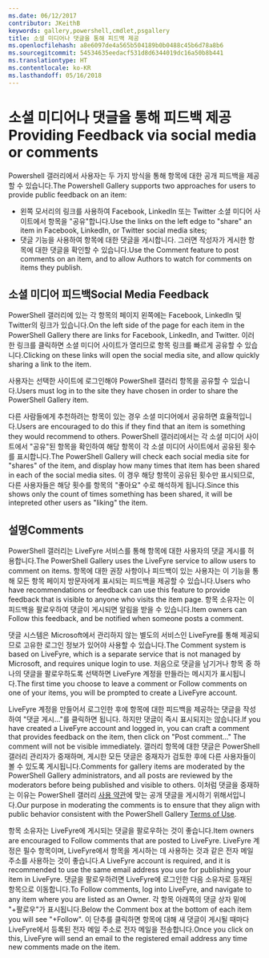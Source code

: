 ```yaml
---
ms.date: 06/12/2017
contributor: JKeithB
keywords: gallery,powershell,cmdlet,psgallery
title: 소셜 미디어나 댓글을 통해 피드백 제공
ms.openlocfilehash: a8e6097de4a565b504189b0b0488c45b6d78a8b6
ms.sourcegitcommit: 54534635eedacf531d8d6344019dc16a50b8b441
ms.translationtype: HT
ms.contentlocale: ko-KR
ms.lasthandoff: 05/16/2018
---
```

# <a name="providing-feedback-via-social-media-or-comments"></a><span data-ttu-id="c2b6d-103">소셜 미디어나 댓글을 통해 피드백 제공</span><span class="sxs-lookup"><span data-stu-id="c2b6d-103">Providing Feedback via social media or comments</span></span>

<span data-ttu-id="c2b6d-104">Powershell 갤러리에서 사용자는 두 가지 방식을 통해 항목에 대한 공개 피드백을 제공할 수 있습니다.</span><span class="sxs-lookup"><span data-stu-id="c2b6d-104">The Powershell Gallery supports two approaches for users to provide public feedback on an item:</span></span>

- <span data-ttu-id="c2b6d-105">왼쪽 모서리의 링크를 사용하여 Facebook, LinkedIn 또는 Twitter 소셜 미디어 사이트에서 항목을 "공유"합니다.</span><span class="sxs-lookup"><span data-stu-id="c2b6d-105">Use the links on the left edge to "share" an item in Facebook, LinkedIn, or Twitter social media sites;</span></span>
- <span data-ttu-id="c2b6d-106">댓글 기능을 사용하여 항목에 대한 댓글을 게시합니다. 그러면 작성자가 게시한 항목에 대한 댓글을 확인할 수 있습니다.</span><span class="sxs-lookup"><span data-stu-id="c2b6d-106">Use the Comment feature to post comments on an item, and to allow Authors to watch for comments on items they publish.</span></span>

## <a name="social-media-feedback"></a><span data-ttu-id="c2b6d-107">소셜 미디어 피드백</span><span class="sxs-lookup"><span data-stu-id="c2b6d-107">Social Media Feedback</span></span>

<span data-ttu-id="c2b6d-108">PowerShell 갤러리에 있는 각 항목의 페이지 왼쪽에는 Facebook, LinkedIn 및 Twitter의 링크가 있습니다.</span><span class="sxs-lookup"><span data-stu-id="c2b6d-108">On the left side of the page for each item in the PowerShell Gallery there are links for Facebook, LinkedIn, and Twitter.</span></span>
<span data-ttu-id="c2b6d-109">이러한 링크를 클릭하면 소셜 미디어 사이트가 열리므로 항목 링크를 빠르게 공유할 수 있습니다.</span><span class="sxs-lookup"><span data-stu-id="c2b6d-109">Clicking on these links will open the social media site, and allow quickly sharing a link to the item.</span></span>

<span data-ttu-id="c2b6d-110">사용자는 선택한 사이트에 로그인해야 PowerShell 갤러리 항목을 공유할 수 있습니다.</span><span class="sxs-lookup"><span data-stu-id="c2b6d-110">Users must log in to the site they have chosen in order to share the PowerShell Gallery item.</span></span>

<span data-ttu-id="c2b6d-111">다른 사람들에게 추천하려는 항목이 있는 경우 소셜 미디어에서 공유하면 효율적입니다.</span><span class="sxs-lookup"><span data-stu-id="c2b6d-111">Users are encouraged to do this if they find that an item is something they would recommend to others.</span></span>
<span data-ttu-id="c2b6d-112">PowerShell 갤러리에서는 각 소셜 미디어 사이트에서 "공유"된 항목을 확인하여 해당 항목이 각 소셜 미디어 사이트에서 공유된 횟수를 표시합니다.</span><span class="sxs-lookup"><span data-stu-id="c2b6d-112">The PowerShell Gallery will check each social media site for "shares" of the item, and display how many times that item has been shared in each of the social media sites.</span></span>
<span data-ttu-id="c2b6d-113">이 경우 해당 항목이 공유된 횟수만 표시되므로, 다른 사용자들은 해당 횟수를 항목의 "좋아요" 수로 해석하게 됩니다.</span><span class="sxs-lookup"><span data-stu-id="c2b6d-113">Since this shows only the count of times something has been shared, it will be intepreted other users as "liking" the item.</span></span>


## <a name="comments"></a><span data-ttu-id="c2b6d-114">설명</span><span class="sxs-lookup"><span data-stu-id="c2b6d-114">Comments</span></span>

<span data-ttu-id="c2b6d-115">PowerShell 갤러리는 LiveFyre 서비스를 통해 항목에 대한 사용자의 댓글 게시를 허용합니다.</span><span class="sxs-lookup"><span data-stu-id="c2b6d-115">The PowerShell Gallery uses the LiveFyre service to allow users to comment on items.</span></span>
<span data-ttu-id="c2b6d-116">항목에 대한 권장 사항이나 피드백이 있는 사용자는 이 기능을 통해 모든 항목 페이지 방문자에게 표시되는 피드백을 제공할 수 있습니다.</span><span class="sxs-lookup"><span data-stu-id="c2b6d-116">Users who have recommendations or feedback can use this feature to provide feedback that is visible to anyone who visits the item page.</span></span>
<span data-ttu-id="c2b6d-117">항목 소유자는 이 피드백을 팔로우하여 댓글이 게시되면 알림을 받을 수 있습니다.</span><span class="sxs-lookup"><span data-stu-id="c2b6d-117">Item owners can Follow this feedback, and be notified when someone posts a comment.</span></span>

<span data-ttu-id="c2b6d-118">댓글 시스템은 Microsoft에서 관리하지 않는 별도의 서비스인 LiveFyre를 통해 제공되므로 고유한 로그인 정보가 있어야 사용할 수 있습니다.</span><span class="sxs-lookup"><span data-stu-id="c2b6d-118">The Comment system is based on LiveFyre, which is a separate service that is not managed by Microsoft, and requires unique login to use.</span></span>
<span data-ttu-id="c2b6d-119">처음으로 댓글을 남기거나 항목 중 하나의 댓글을 팔로우하도록 선택하면 LiveFyre 계정을 만들라는 메시지가 표시됩니다.</span><span class="sxs-lookup"><span data-stu-id="c2b6d-119">The first time you choose to leave a comment or Follow comments on one of your items, you will be prompted to create a LiveFyre account.</span></span>

<span data-ttu-id="c2b6d-120">LiveFyre 계정을 만들어서 로그인한 후에 항목에 대한 피드백을 제공하는 댓글을 작성하여 "댓글 게시..."를 클릭하면 됩니다. 하지만 댓글이 즉시 표시되지는 않습니다.</span><span class="sxs-lookup"><span data-stu-id="c2b6d-120">If you have created a LiveFyre account and logged in, you can craft a comment that provides feedback on the item, then click on "Post comment..." The comment will not be visible immediately.</span></span>
<span data-ttu-id="c2b6d-121">갤러리 항목에 대한 댓글은 PowerShell 갤러리 관리자가 중재하며, 게시한 모든 댓글은 중재자가 검토한 후에 다른 사용자들이 볼 수 있도록 게시됩니다.</span><span class="sxs-lookup"><span data-stu-id="c2b6d-121">Comments for gallery items are moderated by the PowerShell Gallery administrators, and all posts are reviewed by the moderators before being published and visible to others.</span></span>
<span data-ttu-id="c2b6d-122">이처럼 댓글을 중재하는 이유는 PowerShell 갤러리 [사용 약관](https://www.powershellgallery.com/policies/Terms)에 맞는 공개 댓글을 게시하기 위해서입니다.</span><span class="sxs-lookup"><span data-stu-id="c2b6d-122">Our purpose in moderating the comments is to ensure that they align with public behavior consistent with the PowerShell Gallery [Terms of Use](https://www.powershellgallery.com/policies/Terms).</span></span>

<span data-ttu-id="c2b6d-123">항목 소유자는 LiveFyre에 게시되는 댓글을 팔로우하는 것이 좋습니다.</span><span class="sxs-lookup"><span data-stu-id="c2b6d-123">Item owners are encouraged to Follow comments that are posted to LiveFyre.</span></span>
<span data-ttu-id="c2b6d-124">LiveFyre 계정은 필수 항목이며, LiveFyre에서 항목을 게시하는 데 사용하는 것과 같은 전자 메일 주소를 사용하는 것이 좋습니다.</span><span class="sxs-lookup"><span data-stu-id="c2b6d-124">A LiveFyre account is required, and it is recommended to use the same email address you use for publishing your item in LiveFyre.</span></span>
<span data-ttu-id="c2b6d-125">댓글을 팔로우하려면 LiveFyre에 로그인한 다음 소유자로 등재된 항목으로 이동합니다.</span><span class="sxs-lookup"><span data-stu-id="c2b6d-125">To Follow comments, log into LiveFyre, and navigate to any item where you are listed as an Owner.</span></span>
<span data-ttu-id="c2b6d-126">각 항목 아래쪽의 댓글 상자 밑에 "+팔로우"가 표시됩니다.</span><span class="sxs-lookup"><span data-stu-id="c2b6d-126">Below the Comment box at the bottom of each item you will see "+Follow".</span></span>
<span data-ttu-id="c2b6d-127">이 단추를 클릭하면 항목에 대해 새 댓글이 게시될 때마다 LiveFyre에서 등록된 전자 메일 주소로 전자 메일을 전송합니다.</span><span class="sxs-lookup"><span data-stu-id="c2b6d-127">Once you click on this, LiveFyre will send an email to the registered email address any time new comments made on the item.</span></span>